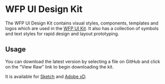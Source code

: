 # WFP UI Design Kit

The WFP UI Design Kit contains visual styles, components, templates and logos which are used in the [WFP UI Kit](https://github.com/wfp/ui). It also has a collection of symbols and text styles for rapid design and layout prototyping.

## Usage


You can download the latest version by selecting a file on GitHub and click on the “View Raw” link to begin downloading the kit.

It is available for [Sketch](https://www.sketchapp.com/) and [Adobe xD](https://www.adobe.com/en/products/xd.html).